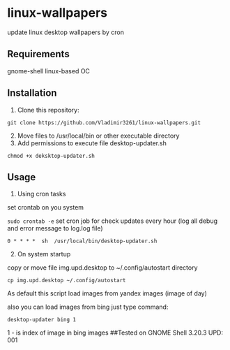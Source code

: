 # linux-wallpapers
update linux desktop wallpapers by cron
## Requirements
gnome-shell
linux-based OC
## Installation
1. Clone this repository:


``git clone https://github.com/Vladimir3261/linux-wallpapers.git``

2. Move files to /usr/local/bin or other executable directory
3. Add permissions to execute file desktop-updater.sh

``chmod +x deksktop-updater.sh``

## Usage
1. Using cron tasks

set crontab on you system


``sudo crontab -e``
set cron job for check updates every hour (log all debug and error message to log.log file)


``0 * * * *  sh  /usr/local/bin/desktop-updater.sh``

2. On system startup

copy or move file img.upd.desktop to ~/.config/autostart directory


``cp img.upd.desktop ~/.config/autostart``

As default this script load images from yandex images (image of day)


also you can load images from bing just type command:


``desktop-updater bing 1``


1 - is index of image in bing images
##Tested on GNOME Shell 3.20.3
UPD: 001
